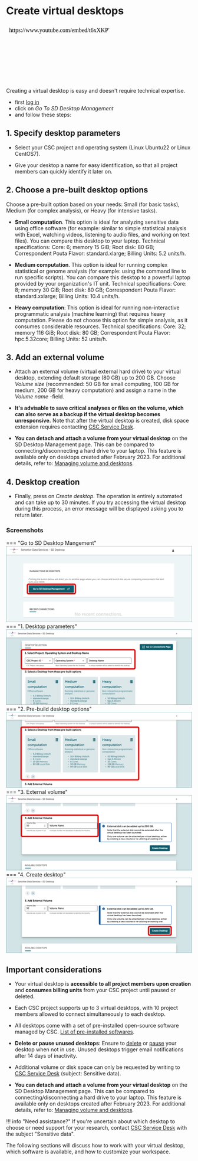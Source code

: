 # Create virtual desktops

<iframe width="280" height="155" srcdoc="https://www.youtube.com/embed/t6xXKPTB6H0" title="YouTube video player" frameborder="0" allow="accelerometer; autoplay; clipboard-write; encrypted-media; gyroscope; picture-in-picture" allowfullscreen></iframe>

Creating a virtual desktop is easy and doesn't require technical expertise. 

* first [log in](./sd-desktop-login.md)
* click on *Go To SD Desktop Management* 
* and follow these steps:

## 1. Specify desktop parameters
  
* Select your CSC project and operating system (Linux Ubuntu22 or Linux CentOS7).
  
* Give your desktop a name for easy identification, so that all project members can quickly identify it later on.

## 2. Choose a pre-built desktop options

Choose a pre-built option based on your needs: Small (for basic tasks), Medium (for complex analysis), or Heavy (for intensive tasks).

* **Small computation**. This option is ideal for analyzing sensitive data using office software (for example: similar to simple statistical analysis with Excel, watching videos, listening to audio files, and working on text files). You can compare this desktop to your laptop. Technical specifications: Core: 6; memory 15 GiB; Root disk: 80 GB; Correspondent Pouta Flavor: standard.xlarge; Billing Units: 5.2 units/h. 

* **Medium computation**. This option is ideal for running complex statistical or genome analysis (for example: using the command line to run specific scripts). You can compare this desktop to a powerful laptop provided by your organization's IT unit. Technical specifications: Core: 8; memory 30 GiB; Root disk: 80 GB; Correspondent Pouta Flavor: standard.xxlarge; Billing Units: 10.4 units/h. 

* **Heavy computation**:  This option is ideal for running non-interactive programmatic analysis (machine learning) that requires heavy computation. Please do not choose this option for simple analysis, as it consumes considerable resources. Technical specifications: Core: 32; memory 116 GiB; Root disk: 80 GB; Correspondent Pouta Flavor: hpc.5.32core; Billing Units: 52 units/h.

## 3. Add an external volume

* Attach an external volume (virtual external hard drive) to your virtual desktop, extending default storage (80 GB) up to 200 GB. Choose *Volume size* (recommended: 50 GB for small computing, 100 GB for medium, 200 GB for heavy computation) and assign a name in the *Volume name* -field.

* **It's advisable to save critical analyses or files on the volume, which can also serve as a backup if the virtual desktop becomes unresponsive.** Note that after the virtual desktop is created, disk space extension requires contacting [CSC Service Desk](../../support/contact.md). 

* **You can detach and attach a volume from your virtual desktop** on the SD Desktop Management page. This can be compared to connecting/disconnecting a hard drive to your laptop. This feature is available only on desktops created after February 2023. For additional details, refer to: [Managing volume and desktops](./sd-desktop-manage.md).

## 4. Desktop creation

* Finally, press on _Create desktop_. The operation is entirely automated and can take up to 30 minutes. If you try accessing the virtual desktop during this process, an error message will be displayed asking you to return later.

### Screenshots
=== "Go to SD Desktop Mangement"
    ![Go to SD Desktop Management -button](images/desktop/SD-Desktop_GoToManagement.png)
=== "1. Desktop parameters"
    ![Select project](images/desktop/SD-Desktop_SelectProject.png)
=== "2. Pre-build desktop options"
    ![Select pre-build option](images/desktop/SD-Desktop_PreBuild.png)
=== "3. External volume"
    ![Add external volume](images/desktop/SD-Desktop_Volume.png)
=== "4. Create desktop"
    ![Create Desktop -button](images/desktop/SD-Desktop_CreateButton.png)



## Important considerations

* Your virtual desktop is **accessible to all project members upon creation** and **consumes billing units** from your CSC project until paused or deleted. 

* Each CSC project supports up to 3 virtual desktops, with 10 project members allowed to connect simultaneously to each desktop.

* All desktops come with a set of pre-installed open-source software managed by CSC. [List of pre-installed softwares](./sd-desktop-software.md#default-software-selection-in-sd-desktop).

* **Delete or pause unused desktops**: Ensure to [delete](./sd-desktop-manage.md#deleting-a-desktop) or [pause](./sd-desktop-manage.md#pausing-or-unpausing-a-virtual-desktop) your desktop when not in use. Unused desktops trigger email notifications after 14 days of inactivity.

* Additional volume or disk space can only be requested by writing to [CSC Service Desk](../../support/contact.md) (subject: Sensitive data).
  
* **You can detach and attach a volume from your virtual desktop** on the SD Desktop Management page. This can be compared to connecting/disconnecting a hard drive to your laptop. This feature is available only on desktops created after February 2023. For additional details, refer to: [Managing volume and desktops](./sd-desktop-manage.md).


!!! info "Need assistance?"
    If you're uncertain about which desktop to choose or need support for your research, contact [CSC Service Desk](../../support/contact.md) with the subject "Sensitive data".



The following sections will discuss how to work with your virtual desktop, which software is available, and how to customize your workspace.










